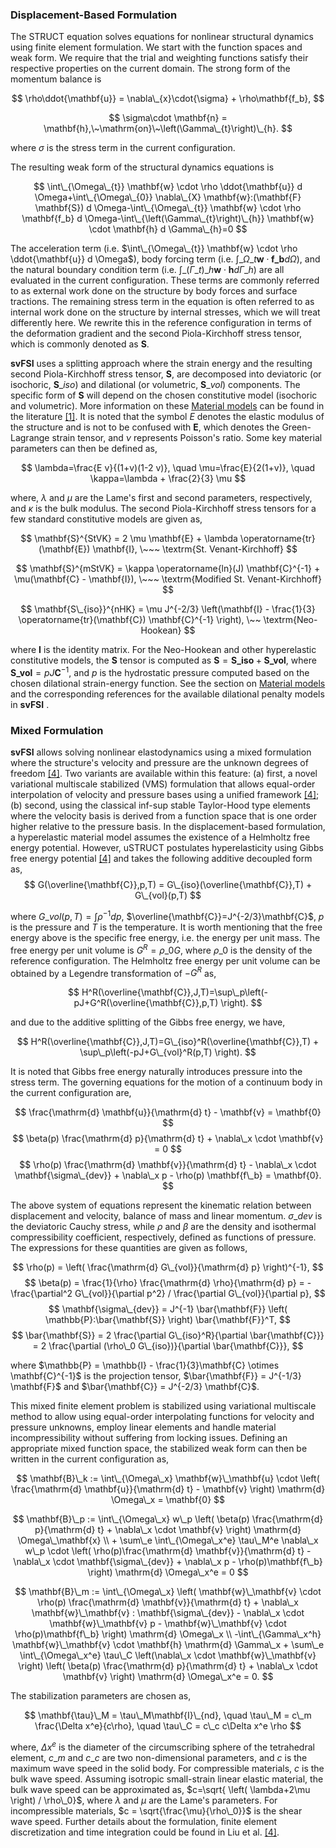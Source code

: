 
<!-- --------------------------------------------------- -->
<!-- ----------- Displacement-Based Formulation -------- -->
<!-- --------------------------------------------------- -->

<h3>  Displacement-Based Formulation </h3>

The STRUCT equation solves equations for nonlinear structural dynamics using finite element formulation. We start with the function spaces and weak form. We require that the trial and weighting functions satisfy their respective properties on the current domain. The strong form of the momentum balance is

$$ \rho\ddot{\mathbf{u}} = \nabla\_{x}\cdot{\sigma} + \rho\mathbf{f_b}, $$

$$ \sigma\cdot \mathbf{n} = \mathbf{h},\~\mathrm{on}\~\left(\Gamma\_{t}\right)\_{h}. $$

where $\sigma$ is the stress term in the current configuration.

The resulting weak form of the structural dynamics equations is

$$ \int\_{\Omega\_{t}} \mathbf{w} \cdot \rho \ddot{\mathbf{u}} d \Omega+\int\_{\Omega\_{0}} \nabla\_{X} \mathbf{w}:(\mathbf{F} \mathbf{S}) d \Omega-\int\_{\Omega\_{t}} \mathbf{w} \cdot \rho \mathbf{f_b} d \Omega-\int\_{\left(\Gamma\_{t}\right)\_{h}} \mathbf{w} \cdot \mathbf{h} d \Gamma\_{h}=0 $$

The acceleration term (i.e. $\int\_{\Omega\_{t}} \mathbf{w} \cdot \rho \ddot{\mathbf{u}} d \Omega$), body forcing term (i.e. $\int\_{\Omega\_{t}} \mathbf{w} \cdot \mathbf{f\_b} d \Omega$), and the natural boundary condition term (i.e. $\int\_{\left(\Gamma\_{t}\right)\_{h}} \mathbf{w} \cdot \mathbf{h} d \Gamma\_{h}$) are all evaluated in the current configuration. These terms are commonly referred to as external work done on the structure by body forces and surface tractions. The remaining stress term in the equation is often referred to as internal work done on the structure by internal stresses, which we will treat differently here. We rewrite this in the reference configuration in terms of the deformation gradient and the second Piola-Kirchhoff stress tensor, which is commonly denoted as $\mathbf{S}$.

**svFSI** uses a splitting approach where the strain energy and the resulting second Piola-Kirchhoff stress tensor, $\mathbf{S}$, are decomposed into deviatoric (or isochoric, $\mathbf{S}\_{iso}$) and dilational (or volumetric, $\mathbf{S}\_{vol}$) components. The specific form of $\mathbf{S}$ will depend on the chosen constitutive model (isochoric and volumetric). More information on these <a href="#material-model">Material models</a> can be found in the literature <a href="#ref-1">[1]</a>. It is noted that the symbol $E$ denotes the elastic modulus of the structure and is not to be confused with $\mathbf{E}$, which denotes the Green-Lagrange strain tensor, and $\nu$ represents Poisson's ratio. Some key material parameters can then be defined as,

$$ \lambda=\frac{E v}{(1+v)(1-2 v)}, \quad \mu=\frac{E}{2(1+v)}, \quad \kappa=\lambda + \frac{2}{3} \mu $$

where, $\lambda$ and $\mu$ are the Lame's first and second parameters, respectively, and $\kappa$ is the bulk modulus. The second Piola-Kirchhoff stress tensors for a few standard constitutive models are given as,

$$ \mathbf{S}^{StVK} = 2 \mu \mathbf{E} + \lambda \operatorname{tr}(\mathbf{E}) \mathbf{I}, \~~~ \textrm{St. Venant-Kirchhoff} $$

$$ \mathbf{S}^{mStVK} = \kappa \operatorname{ln}(J) \mathbf{C}^{-1} + \mu(\mathbf{C} - \mathbf{I}), \~~~ \textrm{Modified St. Venant-Kirchhoff} $$

$$ \mathbf{S\_{iso}}^{nHK} = \mu J^{-2/3} \left(\mathbf{I} - \frac{1}{3} \operatorname{tr}(\mathbf{C}) \mathbf{C}^{-1} \right), \~~ \textrm{Neo-Hookean} $$

where $\mathbf{I}$ is the identity matrix. For the Neo-Hookean and other hyperelastic constitutive models, the $\mathbf{S}$ tensor is computed as $\mathbf{S} = \mathbf{S\_{iso}} + \mathbf{S\_{vol}}$, where $\mathbf{S\_{vol}} = p J \mathbf{C}^{-1}$, and $p$ is the hydrostatic pressure computed based on the chosen dilational strain-energy function. See the section on <a href="#material-model">Material models</a> and the corresponding references for the available dilational penalty models in **svFSI** .

<!-- --------------------------------------------------- -->
<!-- ------------------ Mixed Formulation -------------- -->
<!-- --------------------------------------------------- -->

<h3>  Mixed Formulation </h3>

**svFSI** allows solving nonlinear elastodynamics using a mixed formulation where the structure's velocity and pressure are the unknown degrees of freedom <a href="#ref-4">[4]</a>. Two variants are available within this feature: (a) first, a novel variational multiscale stabilized (VMS) formulation that allows equal-order interpolation of velocity and pressure bases using a unified framework <a href="#ref-4">[4]</a>; (b) second, using the classical inf-sup stable Taylor-Hood type elements where the velocity basis is derived from a function space that is one order higher relative to the pressure basis. In the displacement-based formulation, a hyperelastic material model assumes the existence of a Helmholtz free energy potential. However, uSTRUCT postulates hyperelasticity using Gibbs free energy potential <a href="#ref-4">[4]</a> and takes the following additive decoupled form as,
$$
G(\overline{\mathbf{C}},p,T) = G\_{iso}(\overline{\mathbf{C}},T) + G\_{vol}(p,T)
$$

where $G\_{vol}(p,T)=\int \rho^{-1}dp$, $\overline{\mathbf{C}}=J^{-2/3}\mathbf{C}$, $p$ is the pressure and $T$ is the temperature. It is worth mentioning that the free energy above is the specific free energy, i.e. the energy per unit mass. The free energy per unit volume is $G^R=\rho\_0G$, where $\rho\_0$ is the density of the reference configuration. The Helmholtz free energy per unit volume can be obtained by a Legendre transformation of $-G^R$ as,

$$
H^R(\overline{\mathbf{C}},J,T)=\sup\_p\left(-pJ+G^R(\overline{\mathbf{C}},p,T) \right).
$$

and due to the additive splitting of the Gibbs free energy, we have, 

$$
H^R(\overline{\mathbf{C}},J,T)=G\_{iso}^R(\overline{\mathbf{C}},T) + \sup\_p\left(-pJ+G\_{vol}^R(p,T) \right).
$$

It is noted that Gibbs free energy naturally introduces pressure into the stress term. The governing equations for the motion of a continuum body in the current configuration are,

$$ \frac{\mathrm{d} \mathbf{u}}{\mathrm{d} t} - \mathbf{v} = \mathbf{0} $$
$$ \beta(p) \frac{\mathrm{d} p}{\mathrm{d} t} + \nabla\_x \cdot \mathbf{v} = 0 $$
$$ \rho(p) \frac{\mathrm{d} \mathbf{v}}{\mathrm{d} t} - \nabla\_x \cdot \mathbf{\sigma\_{dev}} + \nabla\_x p - \rho(p) \mathbf{f\_b} = \mathbf{0}. $$

The above system of equations represent the kinematic relation between displacement and velocity, balance of mass and linear momentum. $\sigma\_{dev}$ is the deviatoric Cauchy stress, while $\rho$ and $\beta$ are the density and isothermal compressibility coefficient, respectively, defined as functions of pressure. The expressions for these quantities are given as follows,

$$ \rho(p) = \left( \frac{\mathrm{d} G\_{vol}}{\mathrm{d} p} \right)^{-1}, $$
$$ \beta(p) = \frac{1}{\rho} \frac{\mathrm{d} \rho}{\mathrm{d} p} = -\frac{\partial^2 G\_{vol}}{\partial p^2} / \frac{\partial G\_{vol}}{\partial p}, $$
$$ \mathbf{\sigma\_{dev}} = J^{-1} \bar{\mathbf{F}} \left( \mathbb{P}:\bar{\mathbf{S}} \right) \bar{\mathbf{F}}^T, $$
$$ \bar{\mathbf{S}} = 2 \frac{\partial G\_{iso}^R}{\partial \bar{\mathbf{C}}} = 2 \frac{\partial (\rho\_0 G\_{iso})}{\partial \bar{\mathbf{C}}}, $$

where $\mathbb{P} = \mathbb{I} - \frac{1}{3}\mathbf{C} \otimes \mathbf{C}^{-1}$ is the projection tensor, $\bar{\mathbf{F}} = J^{-1/3} \mathbf{F}$ and $\bar{\mathbf{C}} = J^{-2/3} \mathbf{C}$.


This mixed finite element problem is stabilized using variational multiscale method to allow using equal-order interpolating functions for velocity and pressure unknowns, employ linear elements and handle material incompressibility without suffering from locking issues. Defining an appropriate mixed function space, the stabilized weak form can then be written in the current configuration as,

$$ \mathbf{B}\_k :=  \int\_{\Omega\_x} \mathbf{w}\_\mathbf{u} \cdot \left( \frac{\mathrm{d} \mathbf{u}}{\mathrm{d} t} - \mathbf{v} \right) \mathrm{d} \Omega\_x = \mathbf{0} $$

$$ \mathbf{B}\_p :=  \int\_{\Omega\_x} w\_p \left( \beta(p) \frac{\mathrm{d} p}{\mathrm{d} t} + \nabla\_x \cdot \mathbf{v} \right) \mathrm{d} \Omega\_\mathbf{x} \\ + \sum\_e \int\_{\Omega\_x^e} \tau\_M^e \nabla\_x w\_p \cdot \left( \rho(p)\frac{\mathrm{d} \mathbf{v}}{\mathrm{d} t} - \nabla\_x \cdot \mathbf{\sigma\_{dev}} + \nabla\_x p - \rho(p)\mathbf{f\_b} \right) \mathrm{d} \Omega\_x^e = 0 $$

$$ \mathbf{B}\_m :=  \int\_{\Omega\_x} \left( \mathbf{w}\_\mathbf{v} \cdot \rho(p) \frac{\mathrm{d} \mathbf{v}}{\mathrm{d} t} + \nabla\_x \mathbf{w}\_\mathbf{v} : \mathbf{\sigma\_{dev}} - \nabla\_x \cdot \mathbf{w}\_\mathbf{v} p - \mathbf{w}\_\mathbf{v} \cdot \rho(p)\mathbf{f\_b} \right) \mathrm{d} \Omega\_x \\ -\int\_{\Gamma\_x^h} \mathbf{w}\_\mathbf{v} \cdot \mathbf{h} \mathrm{d} \Gamma\_x + \sum\_e \int\_{\Omega\_x^e} \tau\_C \left(\nabla\_x \cdot \mathbf{w}\_\mathbf{v} \right) \left( \beta(p) \frac{\mathrm{d} p}{\mathrm{d} t} + \nabla\_x \cdot \mathbf{v} \right) \mathrm{d} \Omega\_x^e = 0. $$

The stabilization parameters are chosen as, 

$$
\mathbf{\tau}\_M = \tau\_M\mathbf{I}\_{nd}, \quad \tau\_M = c\_m \frac{\Delta x^e}{c\rho}, \quad \tau\_C = c\_c c\Delta x^e \rho
$$

where, $\Delta x^e$ is the diameter of the circumscribing sphere of the tetrahedral element, $c\_m$ and $c\_c$ are two non-dimensional parameters, and $c$ is the maximum wave speed in the solid body. For compressible materials, $c$ is the bulk wave speed. Assuming isotropic small-strain linear elastic material, the bulk wave speed can be approximated as, $c=\sqrt{ \left( \lambda+2\mu \right) / \rho\_0}$, where $\lambda$ and $\mu$ are the Lame's parameters. For incompressible materials, $c = \sqrt{\frac{\mu}{\rho\_0}}$ is the shear wave speed. Further details about the formulation, finite element discretization and time integration could be found in Liu et al. <a href="#ref-4">[4]</a>.


